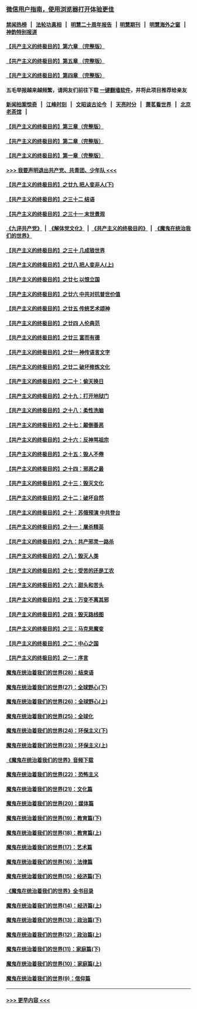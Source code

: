 ### [微信用户指南，使用浏览器打开体验更佳](https://github.com/gfw-breaker/banned-news1/blob/master/indexes/wechat-guide.md?t=0)
#### [禁闻热榜](热点新闻.md?t=0)  &nbsp;&nbsp;|&nbsp;&nbsp; [法轮功真相](https://github.com/gfw-breaker/truth/blob/master/README.md?t=0) &nbsp;&nbsp;|&nbsp;&nbsp; [明慧二十周年报告](https://github.com/gfw-breaker/mh-reports/blob/master/README.md?t=0) &nbsp;&nbsp;|&nbsp;&nbsp;[明慧期刊](https://github.com/gfw-breaker/mh-qikan) &nbsp;&nbsp;|&nbsp;&nbsp; [明慧海外之窗](https://github.com/gfw-breaker/mh-news/blob/master/README.md?t=0) &nbsp;&nbsp;|&nbsp;&nbsp; [神韵特别报道](https://github.com/gfw-breaker/mh-news/blob/master/shenyun.md?t=0)
#### [【共产主义的终极目的】第六章 （完整版）](../pages/nsc422/n11428913.md?t=02140222) 
#### [【共产主义的终极目的】第五章 （完整版）](../pages/nsc422/n11428912.md?t=02140222) 
#### [【共产主义的终极目的】第四章 （完整版）](../pages/nsc422/n11428907.md?t=02140222) 
#### 五毛举报越来越频繁，请网友们前往下载 [一键翻墙软件](https://github.com/gfw-breaker/ssr-accounts)，并将此项目推荐给亲友
#### [新闻拍案惊奇](https://github.com/gfw-breaker/banned-news1/blob/master/pages/link4.md) &nbsp;&nbsp;|&nbsp;&nbsp; [江峰时刻](https://github.com/gfw-breaker/banned-news1/blob/master/pages/link4.md) &nbsp;&nbsp;|&nbsp;&nbsp; [文昭谈古论今](https://github.com/gfw-breaker/banned-news1/blob/master/pages/link4.md) &nbsp;&nbsp;|&nbsp;&nbsp; [天亮时分](https://github.com/gfw-breaker/banned-news1/blob/master/pages/link4.md) &nbsp;&nbsp;|&nbsp;&nbsp; [萧茗看世界](https://github.com/gfw-breaker/banned-news1/blob/master/pages/link4.md) &nbsp;&nbsp;|&nbsp;&nbsp; [北京老茶馆](https://github.com/gfw-breaker/banned-news1/blob/master/pages/link4.md) &nbsp;&nbsp;|&nbsp;&nbsp; 
#### [【共产主义的终极目的】第三章（完整版）](../pages/nsc422/n11428848.md?t=02140222) 
#### [【共产主义的终极目的】第二章（完整版）](../pages/nsc422/n11428831.md?t=02140222) 
#### [【共产主义的终极目的】第一章（完整版）](../pages/nsc422/n11417651.md?t=02140222) 
#### [>>> 我要声明退出共产党、共青团、少年队 <<<](https://github.com/begood0513/goodnews/blob/master/quit/letter.md) 
#### [【共产主义的终极目的】之廿九 把人变非人(下)](../pages/nsc422/n11344140.md?t=02140222) 
#### [【共产主义的终极目的】之三十二 结语](../pages/nsc422/n11360535.md?t=02140222) 
#### [【共产主义的终极目的】之三十一 末世景观](../pages/nsc422/n11351129.md?t=02140222) 
#### [《九评共产党》](https://github.com/begood0513/9ping.md/blob/master/README.md) &nbsp;|&nbsp; [《解体党文化》](../../../../jtdwh.md/blob/master/README.md)  &nbsp;|&nbsp; [《共产主义的终极目的》](../../../../gczydzjmd.md/blob/master/README.md) &nbsp;|&nbsp; [《魔鬼在统治我们的世界》](../../../../mgztzwmdsj.md/blob/master/README.md) 
#### [【共产主义的终极目的】之三十 几成狼世界](../pages/nsc422/n11348280.md?t=02140222) 
#### [【共产主义的终极目的】之廿八 把人变非人(上)](../pages/nsc422/n11340492.md?t=02140222) 
#### [【共产主义的终极目的】之廿七 以恨立国](../pages/nsc422/n11336944.md?t=02140222) 
#### [【共产主义的终极目的】之廿六 中共对抗普世价值](../pages/nsc422/n11324785.md?t=02140222) 
#### [【共产主义的终极目的】之廿五 传统艺术颂神](../pages/nsc422/n11296396.md?t=02140222) 
#### [【共产主义的终极目的】之廿四 人伦典范](../pages/nsc422/n11296397.md?t=02140222) 
#### [【共产主义的终极目的】之廿三 富而有德](../pages/nsc422/n11283598.md?t=02140222) 
#### [【共产主义的终极目的】之廿一 神传语言文字](../pages/nsc422/n11263265.md?t=02140222) 
#### [【共产主义的终极目的】之廿二 破坏修炼文化](../pages/nsc422/n11245728.md?t=02140222) 
#### [【共产主义的终极目的】之二十：偷天换日](../pages/nsc422/n11238846.md?t=02140222) 
#### [【共产主义的终极目的】之十九：打开地狱门](../pages/nsc422/n11206376.md?t=02140222) 
#### [【共产主义的终极目的】之十八：柔性洗脑](../pages/nsc422/n11199994.md?t=02140222) 
#### [【共产主义的终极目的】之十七：颠倒善恶](../pages/nsc422/n11179782.md?t=02140222) 
#### [【共产主义的终极目的】之十六：反神骂祖宗](../pages/nsc422/n11166798.md?t=02140222) 
#### [【共产主义的终极目的】之十五：毁人不倦](../pages/nsc422/n11166792.md?t=02140222) 
#### [【共产主义的终极目的】之十四：邪恶之最](../pages/nsc422/n11150249.md?t=02140222) 
#### [【共产主义的终极目的】之十三：毁灭文化](../pages/nsc422/n11135227.md?t=02140222) 
#### [【共产主义的终极目的】之十二：破坏自然](../pages/nsc422/n11135214.md?t=02140222) 
#### [【共产主义的终极目的】之十：苏俄预演 中共登台](../pages/nsc422/n11118424.md?t=02140222) 
#### [【共产主义的终极目的】之十一：屠杀精英](../pages/nsc422/n11118442.md?t=02140222) 
#### [【共产主义的终极目的】之九：共产邪灵一路杀](../pages/nsc422/n11114139.md?t=02140222) 
#### [【共产主义的终极目的】之八：毁灭人类](../pages/nsc422/n11108503.md?t=02140222) 
#### [【共产主义的终极目的】之七：受苦的还是工农](../pages/nsc422/n11101809.md?t=02140222) 
#### [【共产主义的终极目的】之六：甜头和苦头](../pages/nsc422/n11096971.md?t=02140222) 
#### [【共产主义的终极目的】之五：万变不离其邪](../pages/nsc422/n11091285.md?t=02140222) 
#### [【共产主义的终极目的】之四：毁灭路线图](../pages/nsc422/n11086284.md?t=02140222) 
#### [【共产主义的终极目的】之三：马克思魔变](../pages/nsc422/n11061941.md?t=02140222) 
#### [【共产主义的终极目的】之二：中心之国](../pages/nsc422/n11047728.md?t=02140222) 
#### [【共产主义的终极目的】之一：序言](../pages/nsc422/n11086077.md?t=02140222) 
#### [魔鬼在统治着我们的世界(28)：结束语](../pages/nsc422/n10936246.md?t=02140222) 
#### [魔鬼在统治着我们的世界(27)：全球野心(下)](../pages/nsc422/n10928319.md?t=02140222) 
#### [魔鬼在统治着我们的世界(26)：全球野心(上)](../pages/nsc422/n10900318.md?t=02140222) 
#### [魔鬼在统治着我们的世界(25)：全球化](../pages/nsc422/n10788205.md?t=02140222) 
#### [魔鬼在统治着我们的世界(24)：环保主义(下)](../pages/nsc422/n10695307.md?t=02140222) 
#### [魔鬼在统治着我们的世界(23)：环保主义(上)](../pages/nsc422/n10688613.md?t=02140222) 
#### [《魔鬼在统治着我们的世界》音频下载](../pages/nsc422/n10635553.md?t=02140222) 
#### [魔鬼在统治着我们的世界(22)：恐怖主义](../pages/nsc422/n10614727.md?t=02140222) 
#### [魔鬼在统治着我们的世界(21)：文化篇](../pages/nsc422/n10597706.md?t=02140222) 
#### [魔鬼在统治着我们的世界(20)：媒体篇](../pages/nsc422/n10586579.md?t=02140222) 
#### [魔鬼在统治着我们的世界(19)：教育篇(下)](../pages/nsc422/n10564808.md?t=02140222) 
#### [魔鬼在统治着我们的世界(18)：教育篇(上)](../pages/nsc422/n10526970.md?t=02140222) 
#### [魔鬼在统治着我们的世界(17)：艺术篇](../pages/nsc422/n10499093.md?t=02140222) 
#### [魔鬼在统治着我们的世界(16)：法律篇](../pages/nsc422/n10485969.md?t=02140222) 
#### [魔鬼在统治着我们的世界(15)：经济篇(下)](../pages/nsc422/n10469975.md?t=02140222) 
#### [《魔鬼在统治着我们的世界》全书目录](../pages/nsc422/n10464261.md?t=02140222) 
#### [魔鬼在统治着我们的世界(14)：经济篇(上)](../pages/nsc422/n10457370.md?t=02140222) 
#### [魔鬼在统治着我们的世界(13)：政治篇(下)](../pages/nsc422/n10448270.md?t=02140222) 
#### [魔鬼在统治着我们的世界(12)：政治篇(上)](../pages/nsc422/n10444576.md?t=02140222) 
#### [魔鬼在统治着我们的世界(11)：家庭篇(下)](../pages/nsc422/n10440961.md?t=02140222) 
#### [魔鬼在统治着我们的世界(10)：家庭篇(上)](../pages/nsc422/n10435448.md?t=02140222) 
#### [魔鬼在统治着我们的世界(9)：信仰篇](../pages/nsc422/n10432159.md?t=02140222) 

----
#### [ >>> 更早内容 <<< ](../indexes/nsc422-earlier.md)
